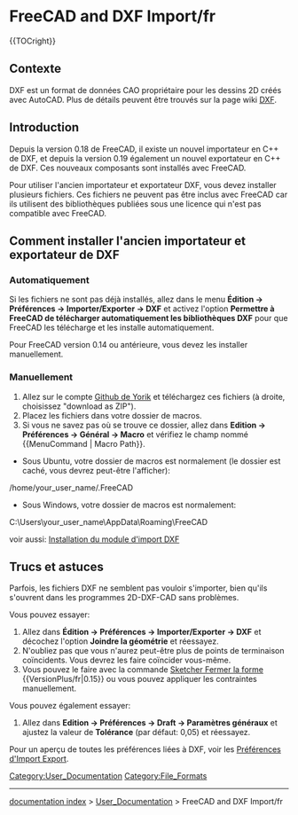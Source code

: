 # FreeCAD and DXF Import/fr
{{TOCright}}

## Contexte

DXF est un format de données CAO propriétaire pour les dessins 2D créés avec AutoCAD. Plus de détails peuvent être trouvés sur la page wiki [DXF](DXF/fr.md).

## Introduction

Depuis la version 0.18 de FreeCAD, il existe un nouvel importateur en C++ de DXF, et depuis la version 0.19 également un nouvel exportateur en C++ de DXF. Ces nouveaux composants sont installés avec FreeCAD.

Pour utiliser l\'ancien importateur et exportateur DXF, vous devez installer plusieurs fichiers. Ces fichiers ne peuvent pas être inclus avec FreeCAD car ils utilisent des bibliothèques publiées sous une licence qui n\'est pas compatible avec FreeCAD.

## Comment installer l\'ancien importateur et exportateur de DXF 

### Automatiquement

Si les fichiers ne sont pas déjà installés, allez dans le menu **Édition → Préférences → Importer/Exporter → DXF** et activez l\'option **Permettre à FreeCAD de télécharger automatiquement les bibliothèques DXF** pour que FreeCAD les télécharge et les installe automatiquement.

Pour FreeCAD version 0.14 ou antérieure, vous devez les installer manuellement.

### Manuellement

1.  Allez sur le compte [Github de Yorik](https://github.com/yorikvanhavre/Draft-dxf-importer) et téléchargez ces fichiers (à droite, choisissez \"download as ZIP\").
2.  Placez les fichiers dans votre dossier de macros.
3.  Si vous ne savez pas où se trouve ce dossier, allez dans **Edition → Préférences → Général → Macro** et vérifiez le champ nommé {{MenuCommand | Macro Path}}.

-   Sous Ubuntu, votre dossier de macros est normalement (le dossier est caché, vous devrez peut-être l\'afficher):

/home/your_user_name/.FreeCAD 

-   Sous Windows, votre dossier de macros est normalement:

C:\\Users\\your\_user\_name\\AppData\\Roaming\\FreeCAD

voir aussi: [Installation du module d\'import DXF](Dxf_Importer_Install/fr.md)

## Trucs et astuces 

Parfois, les fichiers DXF ne semblent pas vouloir s\'importer, bien qu\'ils s\'ouvrent dans les programmes 2D-DXF-CAD sans problèmes.

Vous pouvez essayer:

1.  Allez dans **Édition → Préférences → Importer/Exporter → DXF** et décochez l\'option **Joindre la géométrie** et réessayez.
2.  N\'oubliez pas que vous n\'aurez peut-être plus de points de terminaison coïncidents. Vous devrez les faire coïncider vous-même.
3.  Vous pouvez le faire avec la commande [Sketcher Fermer la forme](Sketcher_CloseShape/fr.md) {{VersionPlus/fr|0.15}} ou vous pouvez appliquer les contraintes manuellement.

Vous pouvez également essayer:

1.  Allez dans **Edition → Préférences → Draft → Paramètres généraux** et ajustez la valeur de **Tolérance** (par défaut: 0,05) et réessayez.

Pour un aperçu de toutes les préférences liées à DXF, voir les [Préférences d\'Import Export](Import_Export_Preferences/fr#DXF.md).

[Category:User\_Documentation](Category:User_Documentation.md) [Category:File\_Formats](Category:File_Formats.md)

---
[documentation index](../README.md) > [User_Documentation](Category:User_Documentation.md) > FreeCAD and DXF Import/fr
